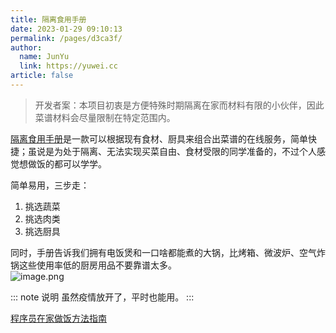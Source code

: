 ```yaml
---
title: 隔离食用手册
date: 2023-01-29 09:10:13
permalink: /pages/d3ca3f/
author: 
  name: JunYu
  link: https://yuwei.cc
article: false
---
```

> 开发者案：本项目初衷是方便特殊时期隔离在家而材料有限的小伙伴，因此菜谱材料会尽量限制在特定范围内。

[隔离食用手册](https://github.com/YunYouJun/cook)是一款可以根据现有食材、厨具来组合出菜谱的在线服务，简单快捷；虽说是为处于隔离、无法实现买菜自由、食材受限的同学准备的，不过个人感觉想做饭的都可以学学。

简单易用，三步走：

1. 挑选蔬菜
2. 挑选肉类
3. 挑选厨具

同时，手册告诉我们拥有电饭煲和一口啥都能煮的大锅，比烤箱、微波炉、空气炸锅这些使用率低的厨房用品不要靠谱太多。  
![image.png](https://f.pz.al/pzal/2023/01/29/4e360011db553.png)

::: note 说明
虽然疫情放开了，平时也能用。
:::

[程序员在家做饭方法指南](https://github.com/Anduin2017/HowToCook)